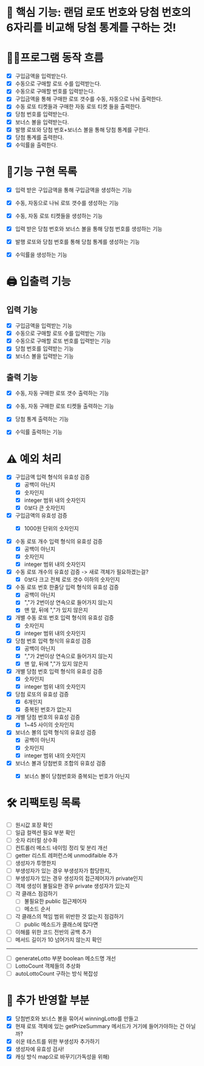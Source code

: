 # 📌 핵심 기능: 랜덤 로또 번호와 당첨 번호의 6자리를 비교해 당첨 통계를 구하는 것!

# 👩‍💻프로그램 동작 흐름
- [x] 구입금액을 입력받는다.
- [x] 수동으로 구매할 로또 수를 입력받는다.
- [x] 수동으로 구매할 번호를 입력받는다.
- [x] 구입금액을 통해 구매한 로또 갯수를 수동, 자동으로 나눠 출력한다.
- [x] 수동 로또 티켓들과 구매한 자동 로또 티켓 들을 출력한다.
- [x] 당첨 번호를 입력받는다.
- [x] 보너스 볼을 입력받는다.
- [x] 발행 로또와 당첨 번호+보너스 볼을 통해 당첨 통계를 구한다.
- [x] 당첨 통계를 출력한다.
- [x] 수익률을 출력한다.

# 📝기능 구현 목록
- [x] 입력 받은 구입금액을 통해 구입금액을 생성하는 기능
- [x] 수동, 자동으로 나눠 로또 갯수를 생성하는 기능
- [x] 수동, 자동 로또 티켓들을 생성하는 기능
- [x] 입력 받은 당첨 번호와 보너스 볼을 통해 당첨 번호를 생성하는 기능
- [x] 발행 로또와 당첨 번호를 통해 당첨 통계를 생성하는 기능
- [x] 수익률을 생성하는 기능


# 🖨️ 입출력 기능

## 입력 기능

- [x] 구입금액을 입력받는 기능
- [x] 수동으로 구매할 로또 수를 입력받는 기능
- [x] 수동으로 구매할 로또 번호를 입력받는 기능
- [x] 당첨 번호를 입력받는 기능
- [x] 보너스 볼을 입력받는 기능

## 출력 기능

- [x] 수동, 자동 구매한 로또 갯수 출력하는 기능
- [x] 수동, 자동 구매한 로또 티켓들 출력하는 기능
- [x] 당첨 통계 출력하는 기능
- [x] 수익률 출력하는 기능


#  ⚠️ 예외 처리
- [x] 구입금액 입력 형식의 유효성 검증
  - [x] 공백이 아닌지
  - [x] 숫자인지
  - [x] integer 범위 내의 숫자인지
  - [x] 0보다 큰 숫자인지

- [x] 구입금액의 유효성 검증
  - [x] 1000원 단위의 숫자인지


- [x] 수동 로또 개수 입력 형식의 유효성 검증
  - [x] 공백이 아닌지
  - [x] 숫자인지
  - [x] integer 범위 내의 숫자인지

- [x] 수동 로또 개수의 유효성 검증 -> 새로 객체가 필요하겠는걸?
  - [x] 0보다 크고 전체 로또 갯수 이하의 숫자인지

- [x] 수동 로또 번호 한줄당 입력 형식의 유효성 검증
  - [x] 공백이 아닌지
  - [x] ","가 2번이상 연속으로 들어가지 않는지
  - [x] 맨 앞, 뒤에 ","가 있지 않은지

- [x] 개별 수동 로또 번호 입력 형식의 유효성 검증
  - [x] 숫자인지
  - [x] integer 범위 내의 숫자인지

- [x] 당첨 번호 입력 형식의 유효성 검증
  - [x] 공백이 아닌지
  - [x] ","가 2번이상 연속으로 들어가지 않는지
  - [x] 맨 앞, 뒤에 ","가 있지 않은지

- [x] 개별 당첨 번호 입력 형식의 유효성 검증
  - [x] 숫자인지
  - [x] integer 범위 내의 숫자인지

- [x] 당첨 로또의 유효성 검증
  - [x] 6개인지
  - [x] 중복된 번호가 없는지

- [x] 개별 당첨 번호의 유효성 검증
  - [x] 1~45 사이의 숫자인지

- [x] 보너스 볼의 입력 형식의 유효성 검증
  - [x] 공백이 아닌지
  - [x] 숫자인지
  - [x] integer 범위 내의 숫자인지

- [x] 보너스 볼과 당첨번호 조합의 유효성 검증
  - [x] 보너스 볼이 당첨번호와 중복되는 번호가 아닌지


# 🛠 리팩토링 목록
- [ ] 원시값 포장 확인
- [ ] 일급 컬렉션 필요 부분 확인
- [ ] 숫자 리터럴 상수화
- [ ] 컨트롤러 메소드 네이밍 정리 및 분리 개선
- [ ] getter 리스트 레퍼런스에 unmodifaible 추가
- [ ] 생성자가 투명한지
- [ ] 부생성자가 있는 경우 부생성자가 합당한지,
- [ ] 부생성자가 있는 경우 생성자의 접근제어자가 private인지
- [ ] 객체 생성이 불필요한 경우 private 생성자가 있는지
- [ ] 각 클래스 점검하기
    - [ ] 불필요한 public 접근제어자
    - [ ] 메소드 순서
- [ ] 각 클래스의 책임 범위 위반한 것 없는지 점검하기
    - [ ] public 메소드가 클래스에 많다면
- [ ] 이해를 위한 코드 전반의 공백 추가
- [ ] 메서드 길이가 10 넘어가지 않는지 확인
----
- [ ] generateLotto 부분 boolean 메소드명 개선
- [ ] LottoCount 객체들의 추상화
- [ ] autoLottoCount 구하는 방식 복잡성

# 🧐 추가 반영할 부분
- [x] 당첨번호와 보너스 볼을 묶어서 winningLotto를 만들고
- [x] 현재 로또 객체에 있는 getPrizeSummary 메서드가 거기에 들어가야하는 건 아닐까?
- [x] 쉬운 테스트를 위한 부생성자 추가하기
- [x] 생성자에 유효성 검사!
- [x] 캐싱 방식 map으로 바꾸기(가독성을 위해)
